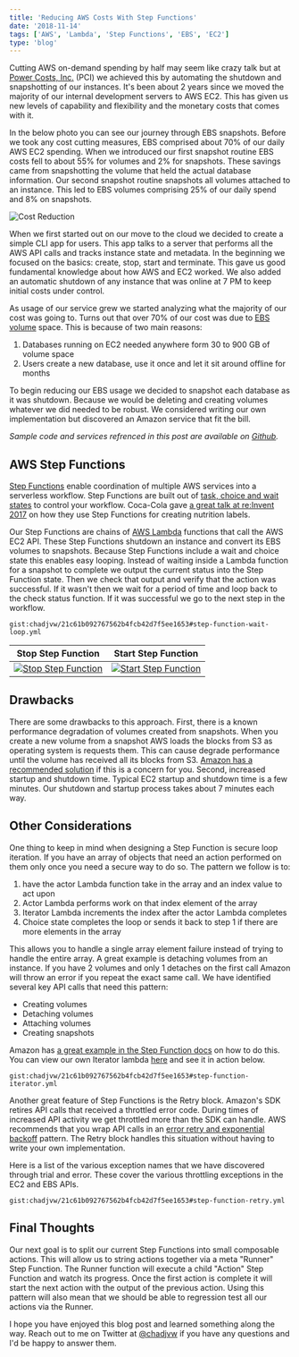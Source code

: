 ```yaml
---
title: 'Reducing AWS Costs With Step Functions'
date: '2018-11-14'
tags: ['AWS', 'Lambda', 'Step Functions', 'EBS', 'EC2']
type: 'blog'
---
```


Cutting AWS on-demand spending by half may seem like crazy talk but at [Power Costs, Inc.](https://www.powercosts.com/)
(PCI) we achieved this by automating the shutdown and snapshotting of our instances. It's been about 2 years since we
moved the majority of our internal development servers to AWS EC2. This has given us new levels of capability and
flexibility and the monetary costs that comes with it.

In the below photo you can see our journey through EBS snapshots. Before we took any cost cutting measures, EBS
comprised about 70% of our daily AWS EC2 spending. When we introduced our first snapshot routine EBS costs fell to about
55% for volumes and 2% for snapshots. These savings came from snapshotting the volume that held the actual database
information. Our second snapshot routine snapshots all volumes attached to an instance. This led to EBS volumes
comprising 25% of our daily spend and 8% on snapshots.

![Cost Reduction](cost-reduction.png)

When we first started out on our move to the cloud we decided to create a simple CLI app for users. This app talks to a
server that performs all the AWS API calls and tracks instance state and metadata. In the beginning we focused on the
basics: create, stop, start and terminate. This gave us good fundamental knowledge about how AWS and EC2 worked. We also
added an automatic shutdown of any instance that was online at 7 PM to keep initial costs under control.

As usage of our service grew we started analyzing what the majority of our cost was going to. Turns out that over 70% of
our cost was due to [EBS volume](https://aws.amazon.com/ebs/features/) space. This is because of two main reasons:

1. Databases running on EC2 needed anywhere form 30 to 900 GB of volume space
2. Users create a new database, use it once and let it sit around offline for months

To begin reducing our EBS usage we decided to snapshot each database as it was shutdown. Because we would be deleting
and creating volumes whatever we did needed to be robust. We considered writing our own implementation but discovered an
Amazon service that fit the bill.

_Sample code and services refrenced in this post are available on
[Github](https://github.com/powercosts/ebs-sf-example)._

## AWS Step Functions

[Step Functions](https://aws.amazon.com/step-functions/features/) enable coordination of multiple AWS services into a
serverless workflow. Step Functions are built out of [task, choice and wait
states](https://docs.aws.amazon.com/step-functions/latest/dg/concepts-states.html) to control your workflow. Coca-Cola
gave [a great talk at re:Invent 2017](https://youtu.be/sMaqd5J69Ns?t=502) on how they use Step Functions for creating
nutrition labels.

Our Step Functions are chains of [AWS Lambda](https://aws.amazon.com/lambda/features/) functions that call the AWS EC2
API. These Step Functions shutdown an instance and convert its EBS volumes to snapshots. Because Step Functions include
a wait and choice state this enables easy looping. Instead of waiting inside a Lambda function for a snapshot to
complete we output the current status into the Step Function state. Then we check that output and verify that the action
was successful. If it wasn't then we wait for a period of time and loop back to the check status function. If it was
successful we go to the next step in the workflow.

`gist:chadjvw/21c61b092767562b4fcb42d7f5ee1653#step-function-wait-loop.yml`

|Stop Step Function|Start Step Function|
|---|---|
[![Stop Step Function](stop-step-function-small.png)](stop-step-function.png) | [![Start Step Function](start-step-function-small.png)](start-step-function.png)

## Drawbacks

There are some drawbacks to this approach. First, there is a known performance degradation of volumes created from
snapshots. When you create a new volume from a snapshot AWS loads the blocks from S3 as operating system is requests
them. This can cause degrade performance until the volume has received all its blocks from S3. [Amazon has a recommended
solution](https://docs.aws.amazon.com/AWSEC2/latest/UserGuide/ebs-initialize.html) if this is a concern for you. Second,
increased startup and shutdown time. Typical EC2 startup and shutdown time is a few minutes. Our shutdown and startup
process takes about 7 minutes each way.

## Other Considerations

One thing to keep in mind when designing a Step Function is secure loop iteration. If you have an array of objects that
need an action performed on them only once you need a secure way to do so. The pattern we follow is to:

1. have the actor Lambda function take in the array and an index value to act upon
2. Actor Lambda performs work on that index element of the array
3. Iterator Lambda increments the index after the actor Lambda completes
4. Choice state completes the loop or sends it back to step 1 if there are more elements in the array

This allows you to handle a single array element failure instead of trying to handle the entire array. A great example
is detaching volumes from an instance. If you have 2 volumes and only 1 detaches on the first call Amazon will throw an
error if you repeat the exact same call. We have identified several key API calls that need this pattern:

* Creating volumes
* Detaching volumes
* Attaching volumes
* Creating snapshots

Amazon has [a great example in the Step Function
docs](https://docs.aws.amazon.com/step-functions/latest/dg/tutorial-create-iterate-pattern-section.html#create-iterate-pattern-step-1)
on how to do this. You can view our own Iterator lambda
[here](https://github.com/powercosts/ebs-sf-example/blob/master/src/functions/iterate.ts) and see it in action below.

`gist:chadjvw/21c61b092767562b4fcb42d7f5ee1653#step-function-iterator.yml`

Another great feature of Step Functions is the Retry block. Amazon's SDK retires API calls that received a throttled
error code. During times of increased API activity we get throttled more than the SDK can handle. AWS recommends that
you wrap API calls in an [error retry and exponential
backoff](https://docs.aws.amazon.com/general/latest/gr/api-retries.html) pattern. The Retry block handles this situation
without having to write your own implementation.

Here is a list of the various exception names that we have discovered through trial and error. These cover the various
throttling exceptions in the EC2 and EBS APIs.

`gist:chadjvw/21c61b092767562b4fcb42d7f5ee1653#step-function-retry.yml`

## Final Thoughts

Our next goal is to split our current Step Functions into small composable actions. This will allow us to string actions
together via a meta "Runner" Step Function. The Runner function will execute a child "Action" Step Function and watch
its progress. Once the first action is complete it will start the next action with the output of the previous action.
Using this pattern will also mean that we should be able to regression test all our actions via the Runner.

I hope you have enjoyed this blog post and learned something along the way. Reach out to me on Twitter at
[@chadjvw](https://twitter.com/chadjvw) if you have any questions and I'd be happy to answer them.
